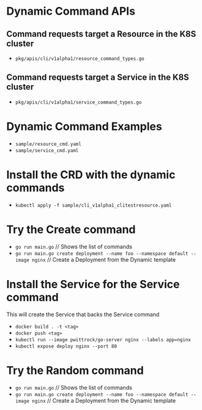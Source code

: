 
# Dynamic Command APIs

## Command requests target a Resource in the K8S cluster

- `pkg/apis/cli/v1alpha1/resource_command_types.go`

## Command requests target a Service in the K8S cluster

- `pkg/apis/cli/v1alpha1/service_command_types.go`

# Dynamic Command Examples

- `sample/resource_cmd.yaml`
- `sample/service_cmd.yaml`

# Install the CRD with the dynamic commands

- `kubectl apply -f sample/cli_v1alpha1_clitestresource.yaml`

# Try the Create command

- `go run main.go` // Shows the list of commands
- `go run main.go create deployment --name foo --namespace default --image nginx` // Create a Deployment from the Dynamic template

# Install the Service for the Service command

This will create the Service that backs the Service command

- `docker build . -t <tag>`
- `docker push <tag>`
- `kubectl run --image pwittrock/go-server nginx --labels app=nginx`
- `kubectl expose deploy nginx --port 80`

# Try the Random command

- `go run main.go` // Shows the list of commands
- `go run main.go create deployment --name foo --namespace default --image nginx` // Create a Deployment from the Dynamic template
